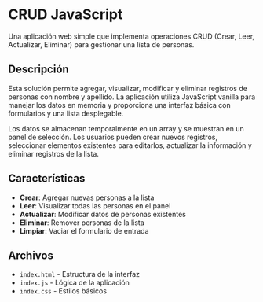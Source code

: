 # CRUD JavaScript

Una aplicación web simple que implementa operaciones CRUD (Crear, Leer, Actualizar, Eliminar) para gestionar una lista de personas.

## Descripción

Esta solución permite agregar, visualizar, modificar y eliminar registros de personas con nombre y apellido. La aplicación utiliza JavaScript vanilla para manejar los datos en memoria y proporciona una interfaz básica con formularios y una lista desplegable.

Los datos se almacenan temporalmente en un array y se muestran en un panel de selección. Los usuarios pueden crear nuevos registros, seleccionar elementos existentes para editarlos, actualizar la información y eliminar registros de la lista.

## Características

- **Crear**: Agregar nuevas personas a la lista
- **Leer**: Visualizar todas las personas en el panel
- **Actualizar**: Modificar datos de personas existentes
- **Eliminar**: Remover personas de la lista
- **Limpiar**: Vaciar el formulario de entrada

## Archivos

- `index.html` - Estructura de la interfaz
- `index.js` - Lógica de la aplicación
- `index.css` - Estilos básicos
